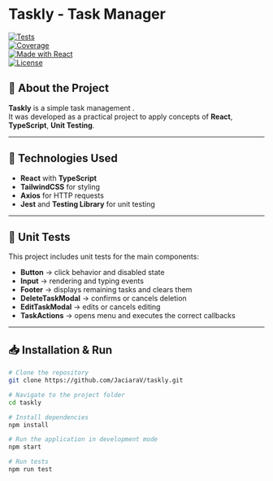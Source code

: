 # Taskly - Task Manager

[![Tests](https://img.shields.io/badge/tests-passing-brightgreen?style=flat-square)](#)  
[![Coverage](https://img.shields.io/badge/coverage-19%25-yellow?style=flat-square)](#)  
[![Made with React](https://img.shields.io/badge/Made%20with-React-blue?style=flat-square)](https://react.dev/)  
[![License](https://img.shields.io/badge/license-MIT-lightgrey?style=flat-square)](#)

## 📌 About the Project
**Taskly** is a simple task management .  
It was developed as a practical project to apply concepts of **React**, **TypeScript**, **Unit Testing**.

---

## 🚀 Technologies Used
- **React** with **TypeScript**
- **TailwindCSS** for styling
- **Axios** for HTTP requests
- **Jest** and **Testing Library** for unit testing
---

## 🧪 Unit Tests
This project includes unit tests for the main components:
- **Button** → click behavior and disabled state
- **Input** → rendering and typing events
- **Footer** → displays remaining tasks and clears them
- **DeleteTaskModal** → confirms or cancels deletion
- **EditTaskModal** → edits or cancels editing
- **TaskActions** → opens menu and executes the correct callbacks

---

## 📥 Installation & Run
```bash
# Clone the repository
git clone https://github.com/JaciaraV/taskly.git

# Navigate to the project folder
cd taskly

# Install dependencies
npm install

# Run the application in development mode
npm start

# Run tests
npm run test
